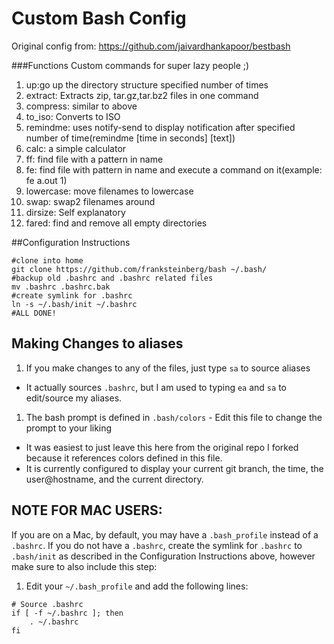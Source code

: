 # Custom Bash Config
Original config from: https://github.com/jaivardhankapoor/bestbash

###Functions
Custom commands for super lazy people ;)

1. up:go up the directory structure specified number of times
1. extract: Extracts zip, tar.gz,tar.bz2 files in one command
1. compress: similar to above
1. to_iso: Converts to ISO
1. remindme: uses notify-send to display notification after specified number of time(remindme [time in seconds] [text])
1. calc: a simple calculator
1. ff: find file with a pattern in name
1. fe: find file with pattern in name and execute a command on it(example: fe a.out 1)
1. lowercase: move filenames to lowercase
1. swap: swap2 filenames around
1. dirsize: Self explanatory
1. fared: find and remove all empty directories

##Configuration Instructions
  ```
  #clone into home
  git clone https://github.com/franksteinberg/bash ~/.bash/
  #backup old .bashrc and .bashrc related files
  mv .bashrc .bashrc.bak
  #create symlink for .bashrc
  ln -s ~/.bash/init ~/.bashrc
  #ALL DONE!
 ```
 
 ## Making Changes to aliases
1. If you make changes to any of the files, just type `sa` to source aliases
 * It actually sources `.bashrc`, but I am used to typing `ea` and `sa` to edit/source my aliases.
1. The bash prompt is defined in `.bash/colors` - Edit this file to change the prompt to your liking
 * It was easiest to just leave this here from the original repo I forked because it references colors defined in this file.
 * It is currently configured to display your current git branch, the time, the user@hostname, and the current directory.

## NOTE FOR MAC USERS:
If you are on a Mac, by default, you may have a `.bash_profile` instead of a `.bashrc`. If you do not have a `.bashrc`, create the symlink for `.bashrc` to `.bash/init` as described in the Configuration Instructions above, however make sure to also include this step:

1. Edit your `~/.bash_profile` and add the following lines:
```
# Source .bashrc
if [ -f ~/.bashrc ]; then
    . ~/.bashrc
fi
```
